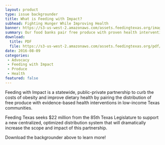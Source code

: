 ```yaml
---
layout: product
type: issue backgrounder
title: What is Feeding with Impact?
subhead: Fighting Hunger While Improving Health
banner: https://s3-us-west-2.amazonaws.com/assets.feedingtexas.org/images/banners/banner-02.jpg
summary: Our food banks pair free produce with proven health interventions to improve health outcomes.
download:
  title: PDF
  file: https://s3-us-west-2.amazonaws.com/assets.feedingtexas.org/pdf/Feeding-With-Impact-2016-State.pdf
date: 2016-08-09
categories:
 - Advocacy
 - Feeding with Impact
 - Produce
 - Health
featured: false
---
```

Feeding with Impact is a statewide, public-private partnership to curb the costs of obesity and improve dietary health by pairing the distribution of free produce with evidence-based health interventions in low-income Texas communities.  

Feeding Texas seeks $22 million from the 85th Texas Legislature to support a new centralized, optimized distribution system that will dramatically increase the scope and impact of this partnership. 

Download the backgrounder above to learn more!

